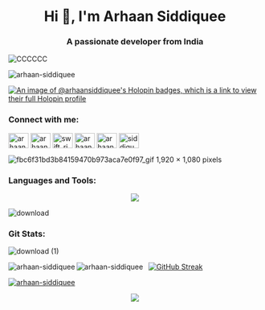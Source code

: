 <h1 align="center">Hi 👋, I'm Arhaan Siddiquee</h1>
<h3 align="center">A passionate developer from India</h3>

![CCCCCC](https://github.com/user-attachments/assets/6c9b29de-762b-4e16-83df-f2cfb69825e0)

<p align="left"> <img src="https://komarev.com/ghpvc/?username=arhaan-siddiquee&label=Profile%20views&color=0e75b6&style=flat" alt="arhaan-siddiquee" /> </p>


[![An image of @arhaansiddiquee's Holopin badges, which is a link to view their full Holopin profile](https://holopin.me/arhaansiddiquee)](https://holopin.io/@arhaansiddiquee)

<h3 align="left">Connect with me:</h3>
<p align="left">
<a href="https://linkedin.com/in/arhaansiddiquee" target="blank"><img align="center" src="https://raw.githubusercontent.com/rahuldkjain/github-profile-readme-generator/master/src/images/icons/Social/linked-in-alt.svg" alt="arhaansiddiquee" height="30" width="40" /></a>
<a href="https://www.behance.net/arhaansiddiquee" target="blank"><img align="center" src="https://raw.githubusercontent.com/rahuldkjain/github-profile-readme-generator/master/src/images/icons/Social/behance.svg" alt="arhaansiddiquee" height="30" width="40" /></a>
<a href="https://www.codechef.com/users/swift_ring_16" target="blank"><img align="center" src="https://cdn.jsdelivr.net/npm/simple-icons@3.1.0/icons/codechef.svg" alt="swift_ring_16" height="30" width="40" /></a>
<a href="https://www.hackerrank.com/arhaansiddiquee" target="blank"><img align="center" src="https://raw.githubusercontent.com/rahuldkjain/github-profile-readme-generator/master/src/images/icons/Social/hackerrank.svg" alt="arhaansiddiquee" height="30" width="40" /></a>
<a href="https://www.leetcode.com/arhaan_siddiquee" target="blank"><img align="center" src="https://raw.githubusercontent.com/rahuldkjain/github-profile-readme-generator/master/src/images/icons/Social/leet-code.svg" alt="arhaan_siddiquee" height="30" width="40" /></a>
<a href="https://auth.geeksforgeeks.org/user/siddiqueubn9" target="blank"><img align="center" src="https://raw.githubusercontent.com/rahuldkjain/github-profile-readme-generator/master/src/images/icons/Social/geeks-for-geeks.svg" alt="siddiqueubn9" height="30" width="40" /></a>
</p>

![fbc6f31bd3b84159470b973aca7e0f97_gif 1,920 × 1,080 pixels](https://github.com/user-attachments/assets/4172f02e-b28c-4fe7-a04c-553eab7becd1)


<h3 align="left">Languages and Tools:</h3>
<p align="center">
  <img src="https://skillicons.dev/icons?i=c,cpp,css,autocad,figma,flask,git,html,java,js,linux,matlab,mongodb,mysql,octave,php,py,react,tailwind"/>
</p>


![download](https://github.com/user-attachments/assets/dfc5137f-a58b-4ab3-a446-4b882e1f1725)

<h3 align="left">Git Stats:</h3>

![download (1)](https://github.com/user-attachments/assets/9e5023a7-0a8f-4460-bbe8-affbe38ee666)

<p><img align="left" src="https://gitmystat.vercel.app/top?theme=dark&username=Arhaan-Siddiquee&layout=bar" alt="arhaan-siddiquee" /></p>

<p>&nbsp;<img align="left" src="https://gitmystat.vercel.app/user?theme=dark&username=Arhaan-Siddiquee" alt="arhaan-siddiquee" />
<a href="https://git.io/streak-stats"><img src="https://nirzak-streak-stats.vercel.app?user=Arhaan-Siddiquee&theme=dark&card_width=350&background=EB545400" alt="GitHub Streak"/></a></p>
<p align="left"> <a href="https://github.com/ryo-ma/github-profile-trophy"><img src="https://github-profile-trophy.vercel.app/?username=Arhaan-Siddiquee&no-bg=true" alt="arhaan-siddiquee" /></a> </p>

<p align="center">
  <img src="https://github.com/user-attachments/assets/e91cd367-6da9-4144-bab0-1004f1c785bc" />
</p>


